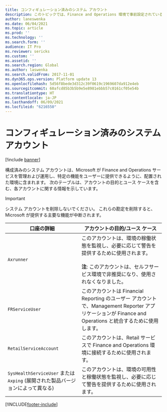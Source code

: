 ```yaml
---
title: コンフィギュレーション済みのシステム アカウント
description: このトピックでは、Finance and Operations 環境で事前設定されているシステム アカウントについて説明します。
author: laneswenka
ms.date: 06/04/2021
ms.topic: article
ms.prod: ''
ms.technology: ''
ms.search.form: ''
audience: IT Pro
ms.reviewer: sericks
ms.custom: ''
ms.assetid: ''
ms.search.region: Global
ms.author: laswenka
ms.search.validFrom: 2017-11-01
ms.dyn365.ops.version: Platform update 13
ms.openlocfilehash: 5d56f8bede3d312c39f0619c1969607da912e4eb
ms.sourcegitcommit: 60afcd85b3b5b9e5e8981ebbb57c0161cf05e54b
ms.translationtype: HT
ms.contentlocale: ja-JP
ms.lasthandoff: 06/09/2021
ms.locfileid: "6216550"
---
```

# <a name="preconfigured-system-accounts"></a>コンフィギュレーション済みのシステム アカウント

[!include [banner](../includes/banner.md)]

構成済みのシステム アカウントは、Microsoft が Finance and Operations サービスを管理および運用し、特定の機能をユーザーに提供できるように、配置された環境に含まれます。 次のテーブルは、アカウントの目的とユース ケースを含む、各アカウントに関する情報を示しています。  

> [!IMPORTANT] 
> システム アカウントを削除しないでください。 これらの勘定を削除すると、Microsoft が提供する主要な機能が中断されます。

| 口座の詳細 | アカウントの目的/ユース ケース|
|---|---|
| `Axrunner` | このアカウントは、環境の稼働状態を監視し、必要に応じて警告を提供するために使用されます。<br><br>**注**: このアカウントは、セルフサービス環境で非推奨になり、使用されなくなりました。 |
| `FRServiceUser` | このアカウントは Financial Reporting のユーザー アカウントで、Management Reporter アプリケーションが  Finance and Operations と統合するために使用します。 |
| `RetailServiceAccount` | このアカウントは、Retail サービスで Finance and Operations 環境に接続するために使用されます。 |
| `SysHealthServiceUser` または `Axping` (展開された製品バージョンによって異なる) | このアカウントは、環境の可用性と稼働状態を監視し、必要に応じて警告を提供するために使用されます。 |


[!INCLUDE[footer-include](../../../includes/footer-banner.md)]
